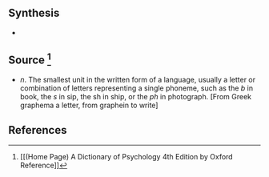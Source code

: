 ## Synthesis
- 
## Source [^1]
- $n$. The smallest unit in the written form of a language, usually a letter or combination of letters representing a single phoneme, such as the $b$ in book, the $s$ in sip, the sh in ship, or the $p h$ in photograph. \[From Greek graphema a letter, from graphein to write]
## References

[^1]: [[(Home Page) A Dictionary of Psychology 4th Edition by Oxford Reference]]